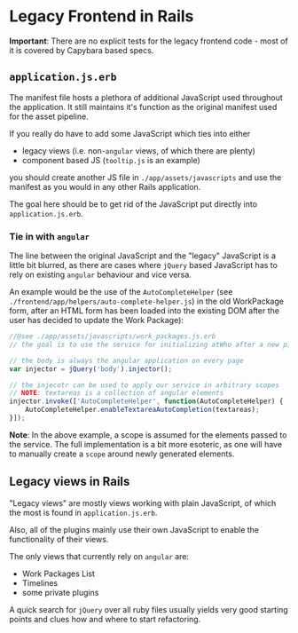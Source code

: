 Legacy Frontend in Rails
========================

__Important__: There are no explicit tests for the legacy frontend code - most of it is covered by Capybara based specs.

## `application.js.erb`

The manifest file hosts a plethora of additional JavaScript used throughout the application. It still maintains it's function as the original manifest used for the asset pipeline. 

If you really do have to add some JavaScript which ties into either 

- legacy views (i.e. non-`angular` views, of which there are plenty)
- component based JS (`tooltip.js` is an example)

you should create another JS file in `./app/assets/javascripts` and use the manifest as you would in any other Rails application.

The goal here should be to get rid of the JavaScript put directly into `application.js.erb`.

### Tie in with `angular`

The line between the original JavaScript and the "legacy" JavaScript is a little bit blurred, as there are cases where `jQuery` based JavaScript has to rely on existing `angular` behaviour and vice versa.

An example would be the use of the `AutoCompleteHelper` (see `./frontend/app/helpers/auto-complete-helper.js`) in the old WorkPackage form, after an HTML form has been loaded into the existing DOM after the user has decided to update the Work Package):

```javascript
//@see ./app/assets/javascripts/work_packages.js.erb
// the goal is to use the service for initializing atWho after a new piece of HTML has been inserted into the document

// the body is always the angular application on every page
var injector = jQuery('body').injector();

// the injecotr can be used to apply our service in arbitrary scopes
// NOTE: textareas is a collection of angular elements
injector.invoke(['AutoCompleteHelper', function(AutoCompleteHelper) {
    AutoCompleteHelper.enableTextareaAutoCompletion(textareas);
}]);
```

__Note__: In the above example, a scope is assumed for the elements passed to the service. The full implementation is a bit more esoteric, as one will have to manually create a `scope` around newly generated elements.

## Legacy views in Rails 

"Legacy views" are mostly views working with plain JavaScript, of which the most is found in `application.js.erb`.

Also, all of the plugins mainly use their own JavaScript to enable the functionality of their views.

The only views that currently rely on `angular` are:

- Work Packages List
- Timelines
- some private plugins

A quick search for `jQuery` over all ruby files usually yields very good starting points and clues how and where to start refactoring.
